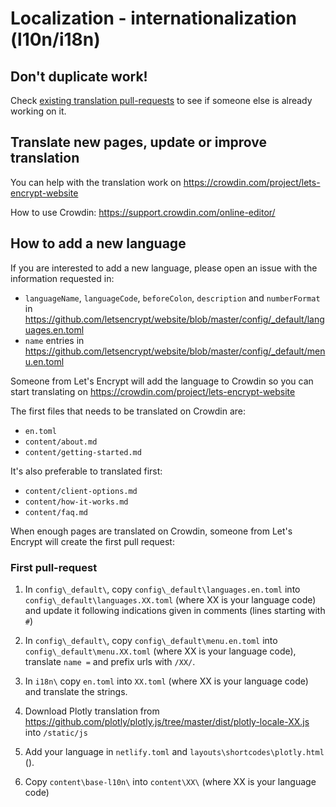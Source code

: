 
# Localization - internationalization (l10n/i18n)

## Don't duplicate work!

Check [existing translation pull-requests](https://github.com/letsencrypt/website/pulls?q=is%3Apr+is%3Aopen+label%3Atranslation) to see if someone else is already working on it.

## Translate new pages, update or improve translation

You can help with the translation work on https://crowdin.com/project/lets-encrypt-website

How to use Crowdin: https://support.crowdin.com/online-editor/

## How to add a new language

If you are interested to add a new language, please open an issue with the information requested in:
- `languageName`, `languageCode`, `beforeColon`, `description` and `numberFormat` in https://github.com/letsencrypt/website/blob/master/config/_default/languages.en.toml
- `name` entries in https://github.com/letsencrypt/website/blob/master/config/_default/menu.en.toml


Someone from Let's Encrypt will add the language to Crowdin so you can start translating on https://crowdin.com/project/lets-encrypt-website

The first files that needs to be translated on Crowdin are:
- `en.toml`
- `content/about.md`
- `content/getting-started.md`

It's also preferable to translated first:
- `content/client-options.md`
- `content/how-it-works.md`
- `content/faq.md`

When enough pages are translated on Crowdin, someone from Let's Encrypt will create the first pull request:

### First pull-request

1. In `config\_default\`, copy `config\_default\languages.en.toml` into `config\_default\languages.XX.toml` (where XX is your language code) and update it following indications given in comments (lines starting with `#`)
2. In `config\_default\`, copy `config\_default\menu.en.toml` into `config\_default\menu.XX.toml` (where XX is your language code), translate `name =` and prefix urls with `/XX/`.
3. In `i18n\` copy `en.toml` into `XX.toml` (where XX is your language code) and translate the strings.
4. Download Plotly translation from https://github.com/plotly/plotly.js/tree/master/dist/plotly-locale-XX.js into `/static/js`
5. Add your language in `netlify.toml` and `layouts\shortcodes\plotly.html` ().

6. Copy `content\base-l10n\` into `content\XX\` (where XX is your language code)
